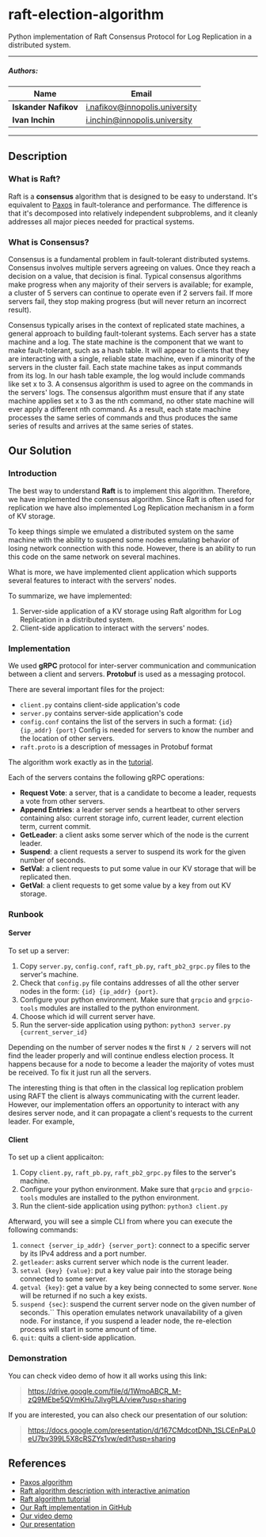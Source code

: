 # raft-election-algorithm

Python implementation of Raft Consensus Protocol for Log Replication in a distributed system.

---

##### Authors:

| Name                  | Email                                                                      |
|-----------------------|----------------------------------------------------------------------------|
| **Iskander Nafikov**  | [i.nafikov@innopolis.university](mailto:i.nafikov@innopolis.university)    |
| **Ivan Inchin**       | [i.inchin@innopolis.university](mailto:i.inchin@innopolis.university)      |                                                               |

---

## Description
### What is Raft?
Raft is a **consensus** algorithm that is designed to be easy to understand.
It's equivalent to [Paxos](https://en.wikipedia.org/wiki/Paxos_(computer_science)) in fault-tolerance and performance.
The difference is that it's decomposed into relatively independent subproblems,
and it cleanly addresses all major pieces needed for practical systems.

### What is Consensus?
Consensus is a fundamental problem in fault-tolerant distributed systems.
Consensus involves multiple servers agreeing on values.
Once they reach a decision on a value, that decision is final.
Typical consensus algorithms make progress when any majority of their servers is available; for example,
a cluster of 5 servers can continue to operate even if 2 servers fail.
If more servers fail, they stop making progress (but will never return an incorrect result).

Consensus typically arises in the context of replicated state machines, a general approach to building fault-tolerant systems.
Each server has a state machine and a log.
The state machine is the component that we want to make fault-tolerant, such as a hash table.
It will appear to clients that they are interacting with a single, reliable state machine, even if a minority of the servers in the cluster fail.
Each state machine takes as input commands from its log.
In our hash table example, the log would include commands like set x to 3.
A consensus algorithm is used to agree on the commands in the servers' logs.
The consensus algorithm must ensure that if any state machine applies set x to 3 as the nth command,
no other state machine will ever apply a different nth command.
As a result, each state machine processes the same series of commands and thus produces the same series of results and arrives at the same series of states.

## Our Solution
### Introduction
The best way to understand **Raft** is to implement this algorithm. Therefore, we have implemented the consensus algorithm.
Since Raft is often used for replication we have also implemented Log Replication mechanism in a form of KV storage.

To keep things simple we emulated a distributed system on the same machine with the ability to suspend some nodes emulating behavior of losing
network connection with this node. However, there is an ability to run this code on the same network on several machines.

What is more, we have implemented client application which supports several features to interact with the servers' nodes.

To summarize, we have implemented:
1. Server-side application of a KV storage using Raft algorithm for Log Replication in a distributed system.
2. Client-side application to interact with the servers' nodes.

### Implementation
We used **gRPC** protocol for inter-server communication and communication between a client and servers.
**Protobuf** is used as a messaging protocol.

There are several important files for the project:
* `client.py` contains client-side application's code
* `server.py` contains server-side application's code
* `config.conf` contains the list of the servers in such a format: `{id} {ip_addr} {port}`
Config is needed for servers to know the number and the location of other servers.
* `raft.proto` is a description of messages in Protobuf format

The algorithm work exactly as in the [tutorial](https://thesecretlivesofdata.com/).

Each of the servers contains the following gRPC operations:
* **Request Vote**: a server, that is a candidate to become a leader, requests a vote from other servers.
* **Append Entries**: a leader server sends a heartbeat to other servers containing also:
current storage info, current leader, current election term, current commit.
* **GetLeader**: a client asks some server which of the node is the current leader.
* **Suspend**: a client requests a server to suspend its work for the given number of seconds.
* **SetVal**: a client requests to put some value in our KV storage that will be replicated then.
* **GetVal**: a client requests to get some value by a key from out KV storage.

### Runbook
#### Server
To set up a server:
1. Copy `server.py`, `config.conf`, `raft_pb.py`, `raft_pb2_grpc.py` files to the server's machine.
2. Check that `config.py` file contains addresses of all the other server nodes in the form: `{id} {ip_addr} {port}`.
3. Configure your python environment. Make sure that `grpcio` and `grpcio-tools` modules are installed to the python environment.
4. Choose which id will current server have.
5. Run the server-side application using python: `python3 server.py {current_server_id}`

Depending on the number of server nodes `N` the first `N / 2` servers will not find the leader properly and will continue endless election process.
It happens because for a node to become a leader the majority of votes must be received.
To fix it just run all the servers.

The interesting thing is that often in the classical log replication problem using RAFT
the client is always communicating with the current leader. However, our implementation offers an
opportunity to interact with any desires server node, and it can propagate a client's requests to the current leader.
For example, 

#### Client
To set up a client applicaiton:
1. Copy `client.py`, `raft_pb.py`, `raft_pb2_grpc.py` files to the server's machine.
2. Configure your python environment. Make sure that `grpcio` and `grpcio-tools` modules are installed to the python environment.
3. Run the client-side application using python: `python3 client.py`

Afterward, you will see a simple CLI from where you can execute the following commands:
1. `connect {server_ip_addr} {server_port}`: connect to a specific server by its IPv4 address and a port number.
2. `getleader`: asks current server which node is the current leader.
3. `setval {key} {value}`: put a key value pair into the storage being connected to some server.
4. `getval {key}`: get a value by a key being connected to some server. `None` will be returned if no such a key exists.
5. `suspend {sec}`: suspend the current server node on the given number of seconds.`` 
This operation emulates network unavailability of a given node.
For instance, if you suspend a leader node, the re-election process will start in some amount of time.
6. `quit`: quits a client-side application.

### Demonstration
You can check video demo of how it all works using this link:
> https://drive.google.com/file/d/1WmoABCR_M-zQ9MEbe5QVmKHu7JlvgPLA/view?usp=sharing

If you are interested, you can also check our presentation of our solution:
> https://docs.google.com/presentation/d/167CMdcotDNh_1SLCEnPaL0eU7bv399L5X8cRSZYs1vw/edit?usp=sharing

## References
* [Paxos algorithm](https://en.wikipedia.org/wiki/Paxos_(computer_science))
* [Raft algorithm description with interactive animation](https://raft.github.io/)
* [Raft algorithm tutorial](https://thesecretlivesofdata.com/raft/) 
* [Our Raft implementation in GitHub](https://github.com/iskanred/raft-election-algorithm)
* [Our video demo](https://drive.google.com/file/d/1WmoABCR_M-zQ9MEbe5QVmKHu7JlvgPLA/view?usp=sharing)
* [Our presentation](https://docs.google.com/presentation/d/167CMdcotDNh_1SLCEnPaL0eU7bv399L5X8cRSZYs1vw/edit?usp=sharing)
